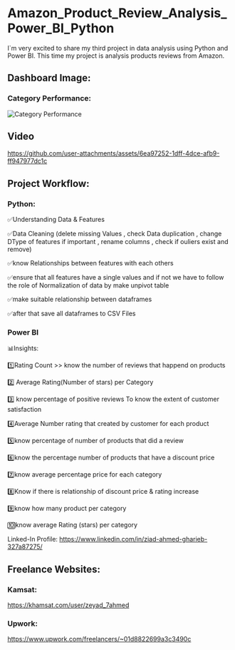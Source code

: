 # Amazon_Product_Review_Analysis_Power_BI_Python

I`m very excited to share my third project in data analysis using Python and Power BI. This time my project is analysis products reviews from Amazon.

## Dashboard Image:

### Category Performance:

![Category Performance](https://github.com/user-attachments/assets/306f817a-75f2-484a-8540-19352668f095)

## Video

https://github.com/user-attachments/assets/6ea97252-1dff-4dce-afb9-ff947977dc1c

## Project Workflow:
### Python:
✅Understanding Data & Features

✅Data Cleaning (delete missing Values , check Data duplication , change DType of features if important , rename columns , check if ouliers exist and remove)

✅know Relationships between features with each others

✅ensure that all features have a single values and if not we have to follow the role of Normalization of data by make unpivot table 

✅make suitable relationship between dataframes 

✅after that save all dataframes to CSV Files

### Power BI

📊Insights:

1️⃣Rating Count >> know the number of reviews that happend on products

2️⃣ Average Rating(Number of stars) per Category

3️⃣ know percentage of positive reviews To know the extent of customer satisfaction

4️⃣Average Number rating that created by customer for each product

5️⃣know percentage of number of products that did a review

6️⃣know the percentage number of products that have a discount price 

7️⃣know average percentage price for each category

8️⃣Know if there is relationship of discount price & rating increase 

9️⃣know how many product per category

🔟know average Rating (stars) per category 

Linked-In Profile: https://www.linkedin.com/in/ziad-ahmed-gharieb-327a87275/
## Freelance Websites:
### Kamsat: 
https://khamsat.com/user/zeyad_7ahmed

### Upwork: 
https://www.upwork.com/freelancers/~01d8822699a3c3490c

